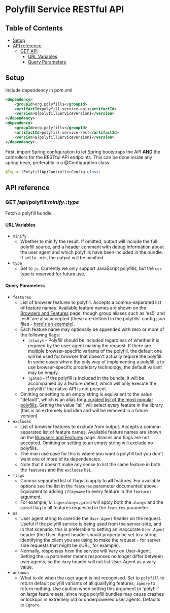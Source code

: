 <a name="top"></a>
# Polyfill Service RESTful API

## Table of Contents
- [Setup](#setup)
- [API reference](#api-reference)
    - [GET API](#get)
        - [URL Variables](#url-variables)
        - [Query Parameters](#query-parameters)

<a name="setup"></a>
## Setup
Include dependency in pom.xml
```xml
<dependency>
    <groupId>org.polyfills</groupId>
    <artifactId>polyfill-service-api</artifactId>
    <version>${polyfillServiceVersion}</version>
</dependency>
<dependency>
    <groupId>org.polyfills</groupId>
    <artifactId>polyfill-service-rest</artifactId>
    <version>${polyfillServiceVersion}</version>
</dependency>
```

First, import Spring configuration to let Spring bootstraps the API **AND** the controllers for the RESTful API endpoints. This can be done inside any spring bean, preferably in a @Configuration class.
```java
@Import(PolyfillApiControllerConfig.class)
```

<a name="api-reference"></a>
## API reference

<a name="get"></a>
### GET /api/polyfill<var>:minify</var>.<var>:type</var>

Fetch a polyfill bundle.

<a name="url-variables"></a>
#### URL Variables
* `minify`
    * Whether to minify the result. If omitted, output will include the full polyfill source, and a header comment with debug information about the user agent and which polyfills have been included in the bundle. If set to `.min`, the output will be minified.
* `type`
    * Set to `js`. Currently we only support JavaScript polyfills, but the `css` type is reserved for future use.

<a name="query-parameters"></a>
#### Query Parameters
* `features`
    * List of browser features to polyfill. Accepts a comma-separated list of feature names. Available feature names are shown on the [Browsers and Features](/v{{apiversion}}/docs/features/) page, though group aliases such as 'es5' and 'es6' are also accepted (these are defined in the polyfills' config.json files - [here's an example](https://github.com/Financial-Times/polyfill-service/blob/master/polyfills/Array/from/config.json)).
    * Each feature name may optionally be appended with zero or more of the following flags:
        * `|always` - Polyfill should be included regardless of whether it is required by the user-agent making the request. If there are multiple browser-specific variants of the polyfill, the default one will be used for browser that doesn't actually require the polyfill. In some cases where the only way of implementing a polyfill is to use browser-specific proprietary technology, the default variant may be empty.
        * `|gated` - If the polyfill is included in the bundle, it will be accompanied by a feature detect, which will only execute the polyfill if the native API is not present.
    * Omitting or setting to an empty string is equivalent to the value "default", which is an alias for [a curated list of the most popular polyfills](/v{{apiversion}}/docs/features/#default-sets). Setting the value "all" will select every feature in the library (this is an extremely bad idea and will be removed in a future version)
* `excludes`
    * List of browser features to exclude from output. Accepts a comma-separated list of feature names. Available feature names are shown on the [Browsers and Features](/v{{apiversion}}/docs/features/) page. Aliases and flags are not accepted. Omitting or setting to an empty string will exclude no polyfills.
    * The main use case for this is where you want a polyfill but you don't want one or more of its dependencies.
    * Note that it doesn't make any sense to list the same feature in both the `features` and the `excludes` list.
* `flags`
    * Comma separated list of flags to apply to **all** features. For available options see the list in the `features` parameter documented above. Equivalent to adding _`|flagname`_ to every feature in the `features` argument.
    * For example, `&flags=always,gated` will apply both the `always` and the `gated` flag to all features requested in the `features` parameter.
* `ua`
    * User agent string to override the `User-Agent` header on the request. Useful if the polyfill service is being used from the server-side, and in that scenario, this is preferable to setting an inaccurate `User-Agent` header (the User-Agent header should properly be set to a string identifying the client you are using to make the request - for server side requests that might be cURL, for example).
    * Normally, responses from the service will Vary on User-Agent. Setting the `ua` parameter means responses no longer differ between user agents, so the `Vary` header will not list User-Agent as a vary value.
* `unknown`
    * What to do when the user agent is not recognised. Set to `polyfill` to return default polyfill variants of all qualifying features, `ignore` to return nothing. Use caution when setting this argument to 'polyfill' on large feature sets, since huge polyfill bundles may cause crashes or lockups in extremely old or underpowered user agents. Defaults to `ignore`.
